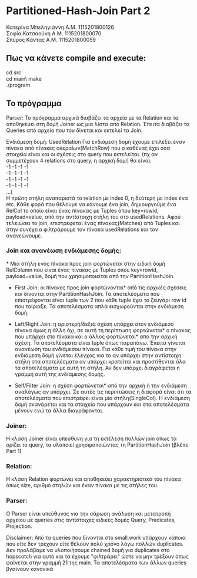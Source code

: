 # Partitioned-Hash-Join Part 2
Κατερίνα Μπεληγιάννη Α.Μ. 1115201800126 <br />
Σοφία Κατσαούνη Α.Μ.  1115201800070 <br />
Σπύρος Κάντας Α.Μ. 1115201800059

## Πως να κάνετε compile and execute:
cd src\
cd main\ 
make\
./program

## Το πρόγραμμα

Parser:
Το πρόγραμμα αρχικά διαβάζει τα αρχεία με τα Relation και τα αποθηκεύει
στη δομή Joiner ως μια λίστα από Relation. Έπειτα διαβάζει τα Queries από
αρχείο που του δίνεται και εκτελεί τα Join.

Ενδιάμεση δομή: UsedRelation
  Για ενδιάμεση δομή έχουμε επιλέξει έναν πίνακα από πίνακες ακεραίων(MatchRow)
  που ο καθένας έχει όσα στοιχεία είναι και οι σχέσεις στο query που εκτελείται.
  (πχ αν συμμετέχουν 4 relations στο query, η αρχική δομή θα είναι: <br />
  -1 -1 -1 -1 <br />
  -1 -1 -1 -1 <br />
  -1 -1 -1 -1 <br />
  -1 -1 -1 -1 <br />
  ...) <br />
  Η πρώτη στήλη αναπαριστά το relation με index 0, η δεύτερη με index ένα etc.
  Κάθε φορά που θέλουμε να κάνουμε ένα join, δημιουργούμε ένα RelCol το οποίο είναι
  ένας πίνακας με Tuples όπου key=rowid, payload=value, από την αντίστοιχη στήλη του
  στο usedRelations. Αφού τελειώσει το join, επιστρέφεται ένας πίνακας(Matches) από Tuples
  και στην συνέχεια φιλτράρουμε τον πίνακα usedRelations και τον ανανεώνουμε.

### Join και ανανέωση ενδιάμεσης δομής:
  \* Μια στήλη ενός πίνακα προς join φορτώνεται στην ειδική δομή RelColumn
   που είναι ένας πίνακας με Tuples όπου key=rowid, payload=value, δομή που
   χρησιμοποιείται από την PartitionHashJoin.

  - First Join: οι πίνακες προς join φορτώνονται\* από τις αρχικές σχέσεις και δίνονται στην
   PartitionHashJoin. Τα αποτελέσματα που επιστρέφονται είναι tuple των 2 που κάθε tuple έχει το
   ζευγάρι row id που ταίριαξε. Τα αποτελέσματα απλά εισχωρούνται στην ενδιάμεση δομή.

  - Left/Right Join: η αριστερή/δεξιά σχέση υπάρχει στον ενδιάμεσο πίνακα όμως η άλλη όχι,
   σε αυτή τη περίπτωση φορτώνεται\* ο πίνακας που υπάρχει στο πίνακα και ο άλλος φορτώνεται\* από
   την αρχική σχέση. Τα αποτελέσματα είναι tuple όπως παραπάνω. Έπειτα γίνεται ανανέωση του ενδιάμεσου
   πίνακα. Για κάθε τιμή του πίνακα στην ενδιάμεση δομή γίνεται έλεγχος για το αν υπάρχει στην αντίστοιχη
   στήλη στα αποτελέσματα αν υπάρχει κρατείται και προστίθενται όλα τα αποτελέσματα με αυτή τη στήλη.
   Αν δεν υπάρχει διαγράφεται η γραμμή αυτή της ενδιάμεσης δομής.

  - Self/Filter Join: η σχέση φορτώνεται\* από την αρχική ή την ενδιάμεση αναλόγως αν υπάρχει. Σε αυτές
   τις περιπτώσεις η διαφορά είναι ότι τα αποτελέσματα που επιστρέφει είναι μία στήλη(SingleCol). Η
   ενδιάμεση δομή σκανάρεται και τα στοιχεία που υπάρχουν και στα αποτελέσματα μένουν ενώ τα άλλα διαγράφονται.


### Joiner:
  Η κλάση Joiner είναι υπεύθυνη για τη εκτέλεση πολλών join όπως τα ορίζει
  το query, τα υλοποιεί χρησιμοποιώντας τη PartitionHashJoin (βλέπε Part 1)

### Relation:
  Η κλάση Relation φορτώνει και αποθηκεύει χαρακτηριστικά του πίνακα όπως size, αριθμό
  στηλών και έναν πίνακα με τις στήλες του.

### Parser:
  Ο Parser είναι υπεύθυνος για την σάρωση ανάλυση και μετατροπή αρχείου με queries στις
  αντίστοιχες ειδικές δομές Query, Predicates, Projection.

  Disclaimer: 
  Από τα queries που δίνονται στο small.work υπάρχουν κάποια που είτε δεν τρέχουν είτε θέλουν πολύ
  χρόνο λόγω πολλών duplicates. Δεν προλάβαμε να υλοποιήσουμε chained δομή για duplicates στο hopscotch
  για αυτό και τα έχουμε "φιλτράρει" ώστε να μην τρέξουν όπως φαίνεται στην γραμμή 21 της main.
  Τα αποτελέσματα των άλλων queries βγαίνουν κανονικά
